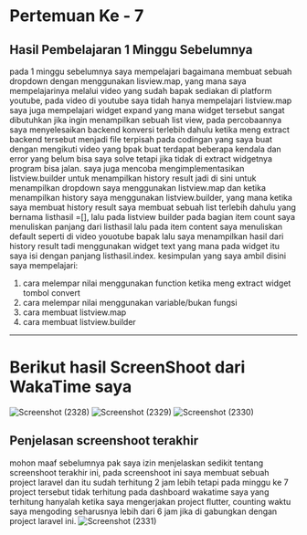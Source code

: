 # Pertemuan Ke - 7

## Hasil Pembelajaran 1 Minggu Sebelumnya
pada 1 minggu sebelumnya saya mempelajari bagaimana membuat sebuah dropdown dengan menggunakan lisview.map,
yang mana saya mempelajarinya melalui video yang sudah bapak sediakan di platform youtube, pada video di youtube
saya tidah hanya mempelajari listview.map saya juga mempelajari widget expand yang mana widget tersebut sangat dibutuhkan 
jika ingin menampilkan sebuah list view, pada percobaannya saya menyelesaikan backend konversi terlebih dahulu ketika
meng extract backend tersebut menjadi file terpisah pada codingan yang saya buat dengan mengikuti video yang bpak buat
terdapat beberapa kendala dan error yang belum bisa saya solve tetapi jika tidak di extract widgetnya program bisa jalan.
saya juga mencoba mengimplementasikan listview.builder untuk menampilkan history result jadi di sini untuk menampilkan dropdown
saya menggunakan listview.map dan ketika menampilkan history saya menggunakan listview.builder, yang mana ketika saya membuat
history result saya membuat sebuah list terlebih dahulu yang bernama listhasil =[], lalu pada listview builder pada bagian
item count saya menuliskan panjang dari listhasil lalu pada item content saya menuliskan default seperti di video youotube bapak
lalu saya menampilkan hasil dari history result tadi menggunakan widget text yang mana pada widget itu saya isi dengan panjang listhasil.index.
kesimpulan yang saya ambil disini saya mempelajari:
1. cara melempar nilai menggunakan function ketika meng extract widget tombol convert
2. cara melempar nilai menggunakan variable/bukan fungsi
3. cara membuat listview.map
4. cara membuat listview.builder 

---

# Berikut hasil ScreenShoot dari WakaTime saya
![Screenshot (2328)](https://user-images.githubusercontent.com/55053091/137659045-d0591de0-7bad-4a8d-be39-fe3333eb0d5d.png)
![Screenshot (2329)](https://user-images.githubusercontent.com/55053091/137659049-c63254cc-a43c-4178-a2da-ad66770497da.png)
![Screenshot (2330)](https://user-images.githubusercontent.com/55053091/137659032-aba6f60b-6a08-459e-8198-01a2c1d3291d.png)

## Penjelasan screenshoot terakhir
mohon maaf sebelumnya pak saya izin menjelaskan sedikit tentang screenshoot terakhir ini, pada screenshoot ini saya membuat sebuah project laravel dan 
itu sudah terhitung 2 jam lebih tetapi pada minggu ke 7 project tersebut tidak terhitung pada dashboard wakatime saya yang terhitung hanyalah ketika saya 
mengerjakan project flutter, counting waktu saya mengoding seharusnya lebih dari 6 jam jika di gabungkan dengan project laravel ini.
![Screenshot (2331)](https://user-images.githubusercontent.com/55053091/137659037-165d37a7-27f5-43dc-bf46-07f291f9b3b3.png)
